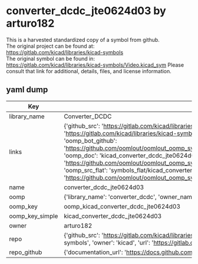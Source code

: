 # converter_dcdc_jte0624d03 by arturo182  
This is a harvested standardized copy of a symbol from github.  
The original project can be found at:  
https://gitlab.com/kicad/libraries/kicad-symbols  
The original symbol can be found in:
https://gitlab.com/kicad/libraries/kicad-symbols/Video.kicad_sym
Please consult that link for additional, details, files, and license information.  
## yaml dump  
| Key | Value |  
| --- | --- |  
| library_name | Converter_DCDC |  
| links | {'github_src': 'https://gitlab.com/kicad/libraries/kicad-symbols/Video.kicad_sym', 'github_src_repo': 'https://gitlab.com/kicad/libraries/kicad-symbols', 'oomp_bot': 'kicad_converter_dcdc_jte0624d03/working', 'oomp_bot_github': 'https://github.com/oomlout/oomlout_oomp_symbol_bot/tree/main/kicad_converter_dcdc_jte0624d03/working', 'oomp_doc': 'kicad_converter_dcdc_jte0624d03/working', 'oomp_doc_github': 'https://github.com/oomlout/oomlout_oomp_symbol_doc/tree/main/kicad_converter_dcdc_jte0624d03/working', 'oomp_src_flat': 'symbols_flat/kicad_converter_dcdc_jte0624d03/working', 'oomp_src_flat_github': 'https://github.com/oomlout/oomlout_oomp_symbol_src/tree/main/kicad_converter_dcdc_jte0624d03/working'} |  
| name | converter_dcdc_jte0624d03 |  
| oomp | {'library_name': 'converter_dcdc', 'owner_name': 'kicad', 'symbol_name': 'converter_dcdc_jte0624d03'} |  
| oomp_key | oomp_kicad_converter_dcdc_jte0624d03 |  
| oomp_key_simple | kicad_converter_dcdc_jte0624d03 |  
| owner | arturo182 |  
| repo | {'github_src': 'https://gitlab.com/kicad/libraries/kicad-symbols/Video.kicad_sym', 'name': 'libraries/kicad-symbols', 'owner': 'kicad', 'url': 'https://gitlab.com/kicad/libraries/kicad-symbols'} |  
| repo_github | {'documentation_url': 'https://docs.github.com/rest/repos/repos#get-a-repository', 'message': 'Not Found'} |  

